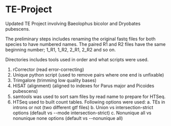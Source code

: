 # TE-Project
Updated TE Project involving Baeolophus bicolor and Dryobates pubescens.



The preliminary steps includes renaming the original fastq files for both species to have numbered names. The paired R1 and R2 files have the same beginning number; 1_R1, 1_R2, 2_R1, 2_R2 and so on.



Directories includes tools used in order and what scripts were used.
1. rCorrector (read error-correcting)
2. Unique python script (used to remove pairs where one end is unfixable)
3. Trimgalore (trimming low quality bases)
4. HISAT (alignment) (aligned to indexes for Parus major and Picoides pubescens)
5. samtools was used to sort sam files by read name to prepare for HTSeq.
6. HTSeq used to built count tables. Following options were used:
      a. TEs in introns or not (two different gtf files)
      b. Union vs intersection-strict options (default vs --mode intersection-strict)
      c. Nonunique all vs nonunique none options (default vs --nonunique all)
